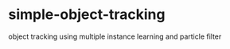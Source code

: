 simple-object-tracking
======================

object tracking using multiple instance learning and particle filter